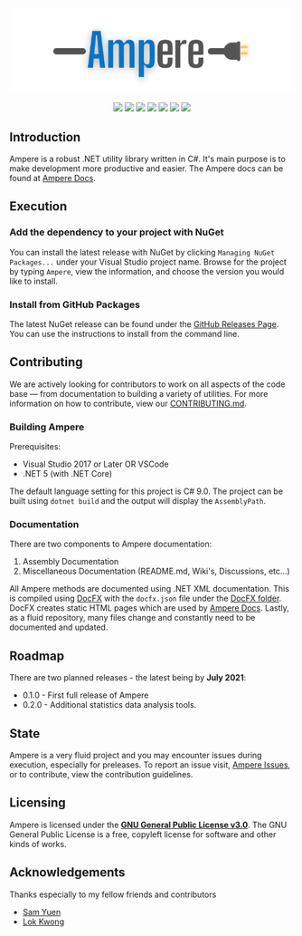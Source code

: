 ﻿<p align="center">
  <a href="https://github.com/manu-p-1/Ampere/" target="_blank">
    <img src="https://raw.githubusercontent.com/manu-p-1/Ampere/main/assets/AmpereLogo.png" alt="Ampere Logo">
  </a>
  <br>
</p>
<p align="center">
<a href="https://github.com/manu-p-1/Ampere/releases" alt="License">
      <img src="https://img.shields.io/nuget/dt/Ampere"/></a>
    
   <a href="https://github.com/manu-p-1/Ampere/pulse" alt="Activity">
      <img src="https://img.shields.io/github/commit-activity/m/manu-p-1/Ampere?color=%20%230099ff"/></a>
        
   <a href="https://github.com/manu-p-1/Ampere/issues" alt="Open Issues">
      <img src="https://img.shields.io/github/issues/manu-p-1/Ampere"/></a>
  
   <a href="https://github.com/manu-p-1/Ampere/actions/workflows/codeql-analysis.yml" alt="CodeQL">
      <img src="https://github.com/manu-p-1/Ampere/actions/workflows/codeql-analysis.yml/badge.svg"/></a>
  
   <a href="https://github.com/manu-p-1/Ampere/releases" alt="Latest Release">
      <img src="https://img.shields.io/github/v/release/manu-p-1/Ampere?include_prereleases"/></a>
        
   <a href="#" alt="Repo Size">
      <img src="https://img.shields.io/github/repo-size/manu-p-1/Ampere?label=size&color=informational"/></a>
        
   <a href="https://github.com/manu-p-1/Ampere/blob/main/LICENSE" alt="License">
      <img src="https://img.shields.io/github/license/manu-p-1/Ampere?color=informational"/></a>
</p>

## Introduction
Ampere is a robust .NET utility library written in C#. It's main purpose is to make development more productive and easier. The Ampere docs can be found at [Ampere Docs](https://manu-p-1.github.io/Ampere/).

## Execution
### Add the dependency to your project with NuGet
You can install the latest release with NuGet by clicking `Managing NuGet Packages...` under your Visual Studio project name. Browse for the project by typing `Ampere`, view the information, and choose the version you would like to install.

### Install from GitHub Packages
The latest NuGet release can be found under the [GitHub Releases Page](https://github.com/manu-p-1/Ampere/packages/). You can use the instructions to install from the command line. 

## Contributing
We are actively looking for contributors to work on all aspects of the code base ― from documentation to building a variety of utilities. For more information on how to contribute, view our [CONTRIBUTING.md](https://github.com/manu-p-1/Ampere/blob/master/CONTRIBUTING.md).

### Building Ampere
Prerequisites:
- Visual Studio 2017 or Later OR VSCode
- .NET 5 (with .NET Core)

The default language setting for this project is C# 9.0. The project can be built using `dotnet build` and the output will display the `AssemblyPath`.

### Documentation
There are two components to Ampere documentation:

1. Assembly Documentation
3. Miscellaneous Documentation (README.md, Wiki's, Discussions, etc...)

All Ampere methods are documented using .NET XML documentation. This is compiled using [DocFX](https://dotnet.github.io/docfx/) with the `docfx.json` file under the [DocFX folder](https://github.com/manu-p-1/Ampere/tree/master/DocFx). DocFX creates static
HTML pages which are used by [Ampere Docs](https://manu-p-1.github.io/Ampere/>). Lastly, as a fluid repository, many files change and constantly need to be documented and updated.

## Roadmap
There are two planned releases - the latest being by **July 2021**:

- 0.1.0 - First full release of Ampere
- 0.2.0 - Additional statistics data analysis tools.

## State
Ampere is a very fluid project and you may encounter issues during execution, especially for preleases. To report an issue visit, [Ampere Issues](https://github.com/manu-p-1/Ampere/issues), or to contribute, view the contribution guidelines.

## Licensing
Ampere is licensed under the [**GNU General Public License v3.0**](https://www.gnu.org/licenses/gpl-3.0.en.html). The GNU General Public License is a free, copyleft license for software and other kinds of works.

## Acknowledgements
Thanks especially to my fellow friends and contributors
- [Sam Yuen](https://github.com/ssyuen)
- [Lok Kwong](https://github.com/Lok-Kwong)
